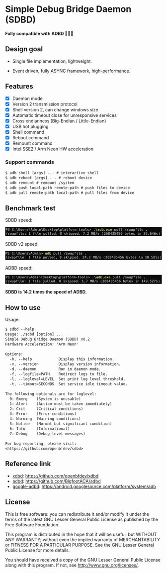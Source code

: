 # Simple Debug Bridge Daemon (SDBD)

**Fully compatible with ADBD 🥳🥳🥳**

## Design goal

- Single file implementation, lightweight.

- Event driven, fully ASYNC framework, high-performance.

## Features

- [x] Daemon mode
- [x] Version 2 transmission protocol
- [x] Shell version 2, can change windows size
- [x] Automatic timeout close for unresponsive services
- [x] Cross endianness (Big-Endian / Little-Endian)
- [x] USB hot plugging
- [x] Shell command
- [x] Reboot command
- [x] Remount command
- [x] Intel SSE2 / Arm Neon HW acceleration

### Support commands

```shell
$ adb shell [args] ... # interactive shell
$ adb reboot [args] ... # reboot device
$ adb remount # remount /system
$ adb push local-path remote-path # push files to device
$ adb pull remote-path local-path # pull files from device
```

## Benchmark test

SDBD speed:

![sdbd-speed](./docs/sdbd-speed.png)

SDBD v2 speed:

![sdbd-speed](./docs/sdbd-v2-speed.png)

ADBD speed:

![adbd-speed](./docs/adbd-speed.png)

**SDBD is 14.2 times the speed of ADBD.**

## How to use

Usage:

```shell
$ sdbd --help
Usage: ./sdbd [option] ...
Simple Debug Bridge Daemon (SDBD) v0.2
Hardware Acceleration: 'Arm Neon'

Options:
  -h, --help            Display this information.
  -v, --version         Display version information.
  -d, --daemon          Run in daemon mode.
  -f, --logfile=PATH    Redirect logs to file.
  -l, --loglevel=LEVEL  Set print log level threshold.
  -t, --timout=SECONDS  Set service idle timeout value.

The following optionals are for loglevel:
  0: Emerg    (System is unusable)
  1: Alert    (Action must be taken immediately)
  2: Crit     (Critical conditions)
  3: Error    (Error conditions)
  4: Warning  (Warning conditions)
  5: Notice   (Normal but significant condition)
  6: Info     (Informational)
  7: Debug    (Debug-level messages)

For bug reporting, please visit:
<https://github.com/openbfdev/sdbd>
```

## Reference link

- [xdbd](https://github.com/openbfdev/xdbd): https://github.com/openbfdev/xdbd
- [adbd](https://github.com/BigfootACA/adbd): https://github.com/BigfootACA/adbd
- [google-adbd](https://android.googlesource.com/platform/system/adb): https://android.googlesource.com/platform/system/adb

## License

This is free software: you can redistribute it and/or modify it under the terms of the latest GNU Lesser General Public License as published by the Free Software Foundation.

This program is distributed in the hope that it will be useful, but WITHOUT ANY WARRANTY; without even the implied warranty of MERCHANTABILITY or FITNESS FOR A PARTICULAR PURPOSE. See the GNU Lesser General Public License for more details.

You should have received a copy of the GNU Lesser General Public License along with this program. If not, see http://www.gnu.org/licenses/.
